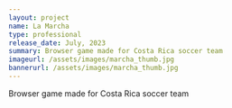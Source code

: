 ```yaml
---
layout: project
name: La Marcha
type: professional
release_date: July, 2023
summary: Browser game made for Costa Rica soccer team
imageurl: /assets/images/marcha_thumb.jpg
bannerurl: /assets/images/marcha_thumb.jpg
---
```


Browser game made for Costa Rica soccer team